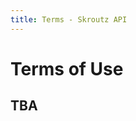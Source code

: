 ```yaml
---
title: Terms - Skroutz API
---
```


<div class="terms">
  <h1>Terms of Use</h1>
  <h2>TBA</h2>
</div>
